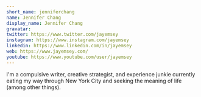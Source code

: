 ```yaml
---
short_name: jenniferchang
name: Jennifer Chang
display_name: Jennifer Chang
gravatar:
twitter: https://www.twitter.com/jayemsey
instagram: https://www.instagram.com/jayemsey
linkedin: https://www.linkedin.com/in/jayemsey
web: https://www.jayemsey.com/
youtube: https://www.youtube.com/user/jayemsey
---
```

I'm a compulsive writer, creative strategist, and experience junkie currently eating my way through New York City and seeking the meaning of life (among other things).
